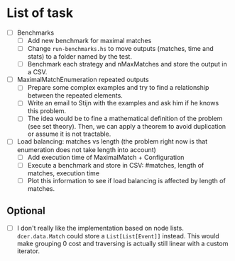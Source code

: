 # List of task

- [ ] Benchmarks
  - [ ] Add new benchmark for maximal matches
  - [ ] Change `run-benchmarks.hs` to move outputs (matches, time and stats) to a folder named by the test.
  - [ ] Benchmark each strategy and nMaxMatches and store the output in a CSV.

- [ ] MaximalMatchEnumeration repeated outputs
  - [ ] Prepare some complex examples and try to find a relationship between the repeated elements.
  - [ ] Write an email to Stijn with the examples and ask him if he knows this problem.
  - [ ] The idea would be to fine a mathematical definition of the problem (see set theory). Then, we can apply a theorem to avoid duplication or assume it is not tractable.

- [ ] Load balancing: matches vs length (the problem right now is that enumeration does not take length into account)
  - [ ] Add execution time of MaximalMatch + Configuration
  - [ ] Execute a benchmark and store in CSV: #matches, length of matches, execution time
  - [ ] Plot this information to see if load balancing is affected by length of matches.

## Optional

- [ ] I don't really like the implementation based on node lists. 
`dcer.data.Match` could store a `List[List[Event]]` instead.
This would make grouping 0 cost and traversing is actually still linear with a custom iterator.